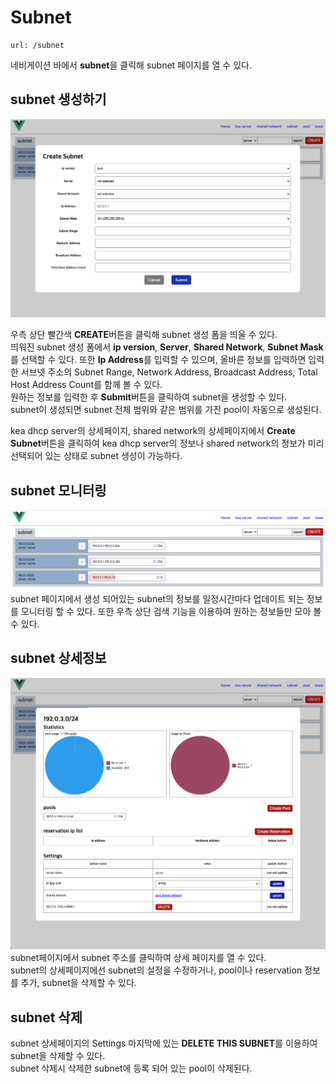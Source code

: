 Subnet
=====================
    url: /subnet
네비게이션 바에서 **subnet**을 클릭해 subnet 페이지를 열 수 있다.  

subnet 생성하기
--------------------
![사진을 불러올 수 없습니다.](https://github.com/neneong/keaDHCPManager/blob/main/source/_static/%E1%84%89%E1%85%B3%E1%84%8F%E1%85%B3%E1%84%85%E1%85%B5%E1%86%AB%E1%84%89%E1%85%A3%E1%86%BA%202023-11-07%2016.31.41.png?raw=true)

우측 상단 빨간색 **CREATE**버튼을 클릭해 subnet 생성 폼을 띄울 수 있다.  
띄워진 subnet 생성 폼에서 **ip version**, **Server**, **Shared Network**, **Subnet Mask**를 선택할 수 있다. 
또한 **Ip Address**를 입력할 수 있으며, 올바른 정보를 입력하면 입력한 서브넷 주소의 Subnet Range, Network Address, Broadcast Address, Total Host Address Count를 함께 볼 수 있다.  
원하는 정보를 입력한 후 **Submit**버튼을 클릭하여 subnet을 생성할 수 있다.  
subnet이 생성되면 subnet 전체 범위와 같은 범위를 가진 pool이 자동으로 생성된다.

kea dhcp server의 상세페이지, shared network의 상세페이지에서 **Create Subnet**버튼을 클릭하여 kea dhcp server의 정보나 shared network의 정보가 미리 선택되어 있는 상태로 subnet 생성이 가능하다.  

subnet 모니터링
-------------------
![사진을 불러올 수 없습니다.](https://github.com/neneong/keaDHCPManager/blob/main/source/_static/%E1%84%89%E1%85%B3%E1%84%8F%E1%85%B3%E1%84%85%E1%85%B5%E1%86%AB%E1%84%89%E1%85%A3%E1%86%BA%202023-11-07%2016.50.48.png?raw=true)
subnet 페이지에서 생성 되어있는 subnet의 정보를 일정시간마다 업데이트 되는 정보를 모니터링 할 수 있다. 또한 우측 상단 검색 기능을 이용하여 원하는 정보들만 모아 볼 수 있다.   

subnet 상세정보
-------------------
![사진을 불러올 수 없습니다.](https://github.com/neneong/keaDHCPManager/blob/main/source/_static/%E1%84%89%E1%85%B3%E1%84%8F%E1%85%B3%E1%84%85%E1%85%B5%E1%86%AB%E1%84%89%E1%85%A3%E1%86%BA%202023-11-07%2016.54.59.png?raw=true)
subnet페이지에서 subnet 주소를 클릭하여 상세 페이지를 열 수 있다.   
subnet의 상세페이지에선 subnet의 설정을 수정하거나, pool이나 reservation 정보를 추가, subnet을 삭제할 수 있다.  

subnet 삭제
-------------------
subnet 상세페이지의 Settings 마지막에 있는 **DELETE THIS SUBNET**를 이용하여 subnet을 삭제할 수 있다.  
subnet 삭제시 삭제한 subnet에 등록 되어 있는 pool이 삭제된다.  